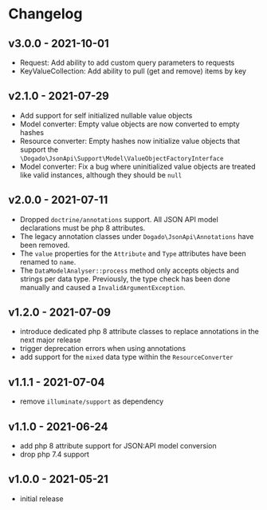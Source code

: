 # Changelog

## v3.0.0 - 2021-10-01

- Request: Add ability to add custom query parameters to requests
- KeyValueCollection: Add ability to pull (get and remove) items by key

## v2.1.0 - 2021-07-29

- Add support for self initialized nullable value objects
- Model converter: Empty value objects are now converted to empty hashes
- Resource converter: Empty hashes now initialize value objects that support the `\Dogado\JsonApi\Support\Model\ValueObjectFactoryInterface`
- Model converter: Fix a bug where uninitialized value objects are treated like valid instances, although they should be `null`

## v2.0.0 - 2021-07-11

- Dropped `doctrine/annotations` support. All JSON API model declarations must be php 8 attributes.
- The legacy annotation classes under `Dogado\JsonApi\Annotations` have been removed.
- The `value` properties for the `Attribute` and `Type` attributes have been renamed to `name`.
- The `DataModelAnalyser::process` method only accepts objects and strings per data type. Previously, the type check has been done manually and caused a `InvalidArgumentException`.

## v1.2.0 - 2021-07-09

- introduce dedicated php 8 attribute classes to replace annotations in the next major release
- trigger deprecation errors when using annotations
- add support for the `mixed` data type within the `ResourceConverter`

## v1.1.1 - 2021-07-04

- remove `illuminate/support` as dependency

## v1.1.0 - 2021-06-24

- add php 8 attribute support for JSON:API model conversion
- drop php 7.4 support

## v1.0.0 - 2021-05-21

- initial release
